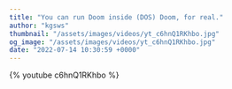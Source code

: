 ```yaml
---
title: "You can run Doom inside (DOS) Doom, for real."
author: "kgsws"
thumbnail: "/assets/images/videos/yt_c6hnQ1RKhbo.jpg"
og_image: "/assets/images/videos/yt_c6hnQ1RKhbo.jpg"
date: "2022-07-14 10:30:59 +0000"
---
```


{% youtube c6hnQ1RKhbo %}